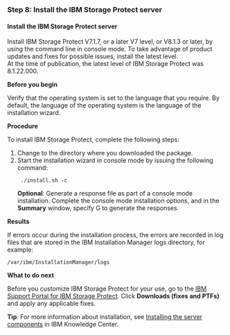 ### Step 8: Install the IBM Storage Protect server

#### Install the IBM Storage Protect server

Install IBM Storage Protect V7.1.7, or a later V7 level, or V8.1.3 or later, by using the command line in console mode. To take advantage of product updates and fixes for possible issues, install the latest level. </br>At the time of publication, the latest level of IBM Storage Protect was 8.1.22.000.

**Before you begin**

Verify that the operating system is set to the language that you require. By default, the language of the operating system is the language of the installation wizard. 

**Procedure**

To install IBM Storage Protect, complete the following steps:
1. Change to the directory where you downloaded the package.
1. Start the installation wizard in console mode by issuing the following command:
   ```
    ./install.sh -c
   ```
   **Optional**: Generate a response file as part of a console mode installation. Complete the console mode installation options, and in the **Summary** window, specify G to generate the responses.

**Results**

If errors occur during the installation process, the errors are recorded in log files that are stored in the IBM Installation Manager logs directory, for example:
```
/var/ibm/InstallationManager/logs
```

**What to do next**

Before you customize IBM Storage Protect for your use, go to the [IBM Support Portal for IBM Storage Protect](https://www.ibm.com/mysupport/s/topic/0TO50000000IQWvGAO/storage-protect). Click **Downloads (fixes and PTFs)** and apply any applicable fixes.

**Tip**: For more information about installation, see [Installing the server components](https://www.ibm.com/docs/en/storage-protect/8.1.22?topic=server-installing-components) in IBM Knowledge Center.
